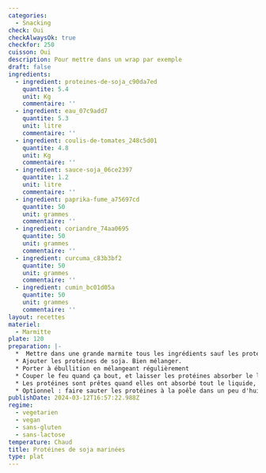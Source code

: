 ```yaml
---
categories:
  - Snacking
check: Oui
checkAlwaysOk: true
checkfor: 250
cuisson: Oui
description: Pour mettre dans un wrap par exemple
draft: false
ingredients:
  - ingredient: proteines-de-soja_c90da7ed
    quantite: 5.4
    unit: Kg
    commentaire: ''
  - ingredient: eau_07c9add7
    quantite: 5.3
    unit: litre
    commentaire: ''
  - ingredient: coulis-de-tomates_248c5d01
    quantite: 4.8
    unit: Kg
    commentaire: ''
  - ingredient: sauce-soja_06ce2397
    quantite: 1.2
    unit: litre
    commentaire: ''
  - ingredient: paprika-fume_a75697cd
    quantite: 50
    unit: grammes
    commentaire: ''
  - ingredient: coriandre_74aa0695
    quantite: 50
    unit: grammes
    commentaire: ''
  - ingredient: curcuma_c83b3bf2
    quantite: 50
    unit: grammes
    commentaire: ''
  - ingredient: cumin_bc01d05a
    quantite: 50
    unit: grammes
    commentaire: ''
layout: recettes
materiel:
  - Marmitte
plate: 120
preparation: |-
  *  Mettre dans une grande marmite tous les ingrédients sauf les protéines de soja. Bien mélanger.
  * Ajouter les protéines de soja. Bien mélanger.
  * Porter à ébullition en mélangeant régulièrement
  * Couper le feu quand ça bout, et laisser les protéines absorber le liquide (pendant 30 minutes environ). Ajouter de l'eau bouillante si besoin.  
  * Les protéines sont prêtes quand elles ont absorbé tout le liquide, elles doivent avoir une texture un peu comme de la viande (mou mais pas trop, un peu élastique). Si elles sont trop dures il faut rajouter de l'eau bouillante et re-mélanger.
  * Optionnel : faire sauter les protéines à la poêle dans un peu d'huile juste avant de servir pour qu'elles soient bien chaudes et un peu croustillantes
publishDate: 2024-03-12T16:57:22.988Z
regime:
  - vegetarien
  - vegan
  - sans-gluten
  - sans-lactose
temperature: Chaud
title: Protéines de soja marinées
type: plat
---
```

